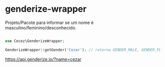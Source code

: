 # genderize-wrapper
Projeto/Pacote para informar se um nome é masculino/feminino/desconhecido.

```php

use Cecez\GenderizeWrapper;

GenderizeWrapper::getGender('Cezar'); // retorna GENDER_MALE, GENDER_FEMALE ou GENDER_UNKNOWN;

```

https://api.genderize.io/?name=cezar
